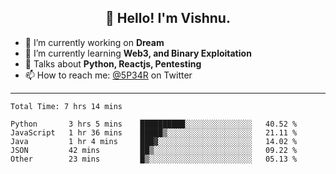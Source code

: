 <h2 align="center">👋 Hello! I'm Vishnu.</h2>


- 🔭 I’m currently working on **Dream**
- 🌱 I’m currently learning **Web3, and Binary Exploitation**
- 💬 Talks about **Python, Reactjs, Pentesting**
- 📫 How to reach me: [@5P34R](https://twitter.com/Vishnu27302693) on Twitter

---
<!--START_SECTION:waka-->

```text
Total Time: 7 hrs 14 mins

Python       3 hrs 5 mins    ██████████░░░░░░░░░░░░░░░   40.52 %
JavaScript   1 hr 36 mins    █████▒░░░░░░░░░░░░░░░░░░░   21.11 %
Java         1 hr 4 mins     ███▓░░░░░░░░░░░░░░░░░░░░░   14.02 %
JSON         42 mins         ██▒░░░░░░░░░░░░░░░░░░░░░░   09.22 %
Other        23 mins         █▒░░░░░░░░░░░░░░░░░░░░░░░   05.13 %
```

<!--END_SECTION:waka-->
